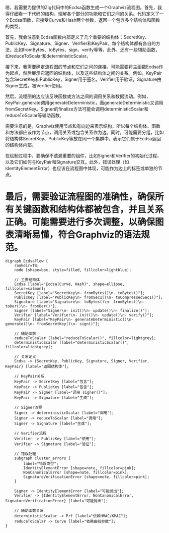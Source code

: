 嗯，我需要为提供的Zig代码中的Ecdsa函数生成一个Graphviz流程图。首先，我得仔细看一下代码的结构，理解各个部分的功能和它们之间的关系。代码定义了一个Ecdsa函数，它接受Curve和Hash两个参数，返回一个包含多个结构体和函数的类型。

首先，我会注意到Ecdsa函数内部定义了几个重要的结构体：SecretKey、PublicKey、Signature、Signer、Verifier和KeyPair。每个结构体都有各自的方法，比如fromBytes、toBytes、sign、verify等等。此外，还有一些辅助函数，如reduceToScalar和deterministicScalar。

接下来，我需要确定流程图的节点和它们之间的连接。可能需要将主函数Ecdsa作为起点，然后展示它返回的结构体，以及这些结构体之间的关系。例如，KeyPair包含SecretKey和PublicKey，Signer用于签名，Verifier用于验证，Signature由Signer生成，被Verifier使用。

然后，流程图的边应该反映函数或方法之间的调用关系和数据流动。例如，KeyPair.generate调用generateDeterministic，而generateDeterministic又调用fromSecretKey。Signer的finalize方法可能会调用deterministicScalar和reduceToScalar等辅助函数。

需要注意的是，Graphviz使用节点和有向边来表示结构，所以每个结构体、函数和方法都应该作为节点，调用关系或包含关系作为边。同时，可能需要分组，比如将结构体SecretKey、PublicKey等放在同一个集群中，表示它们属于Ecdsa返回的结构体内部。

在绘制过程中，要确保不遗漏重要的组件，比如Signer和Verifier的初始化过程，以及它们如何与KeyPair和Signature交互。此外，错误处理（如IdentityElementError）也应该在流程图中体现，可能作为边上的标签或单独的节点。

最后，需要验证流程图的准确性，确保所有关键函数和结构体都被包含，并且关系正确。可能需要进行多次调整，以确保图表清晰易懂，符合Graphviz的语法规范。
================================================
```graphviz
digraph EcdsaFlow {
    rankdir=TB;
    node [shape=box, style=filled, fillcolor=lightblue];

    // 主要结构体
    Ecdsa [label="Ecdsa(Curve, Hash)", shape=ellipse, fillcolor=salmon];
    SecretKey [label="SecretKey\n- fromBytes()\n- toBytes()"];
    PublicKey [label="PublicKey\n- fromSec1()\n- toCompressedSec1()"];
    Signature [label="Signature\n- toBytes()\n- fromBytes()\n- toDer()\n- fromDer()"];
    Signer [label="Signer\n- init()\n- update()\n- finalize()"];
    Verifier [label="Verifier\n- init()\n- update()\n- verify()"];
    KeyPair [label="KeyPair\n- generateDeterministic()\n- generate()\n- fromSecretKey()\n- sign()"];

    // 辅助函数
    reduceToScalar [label="reduceToScalar()", fillcolor=lightgrey];
    deterministicScalar [label="deterministicScalar()", fillcolor=lightgrey];

    // 关系定义
    Ecdsa -> {SecretKey, PublicKey, Signature, Signer, Verifier, KeyPair} [label="返回结构体"];

    // KeyPair关系
    KeyPair -> SecretKey [label="包含"];
    KeyPair -> PublicKey [label="包含"];
    KeyPair -> Signer [label="调用 signer()"];
    KeyPair -> Signature [label="生成"];

    // Signer流程
    Signer -> deterministicScalar [label="调用"];
    Signer -> reduceToScalar [label="调用"];
    Signer -> Signature [label="生成"];

    // Verifier流程
    Verifier -> PublicKey [label="使用"];
    Verifier -> Signature [label="验证"];

    // 错误处理
    subgraph cluster_errors {
        label="错误类型";
        IdentityElementError [shape=note, fillcolor=pink];
        NonCanonicalError [shape=note, fillcolor=pink];
        SignatureVerificationError [shape=note, fillcolor=pink];
    }

    Signer -> IdentityElementError [label="可能抛出"];
    Verifier -> {IdentityElementError, NonCanonicalError, SignatureVerificationError} [label="可能抛出"];

    // 辅助函数关系
    deterministicScalar -> Prf [label="依赖HMAC/KMAC"];
    reduceToScalar -> Curve [label="依赖曲线参数"];
}
```